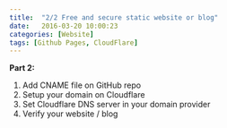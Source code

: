 ```yaml
---
title:  "2/2 Free and secure static website or blog"
date:   2016-03-20 10:00:23
categories: [Website]
tags: [Github Pages, CloudFlare]
---
```


**Part 2:**

1. Add CNAME file on GitHub repo
2. Setup your domain on Cloudflare
3. Set Cloudflare DNS server in your domain provider
4. Verify your website / blog